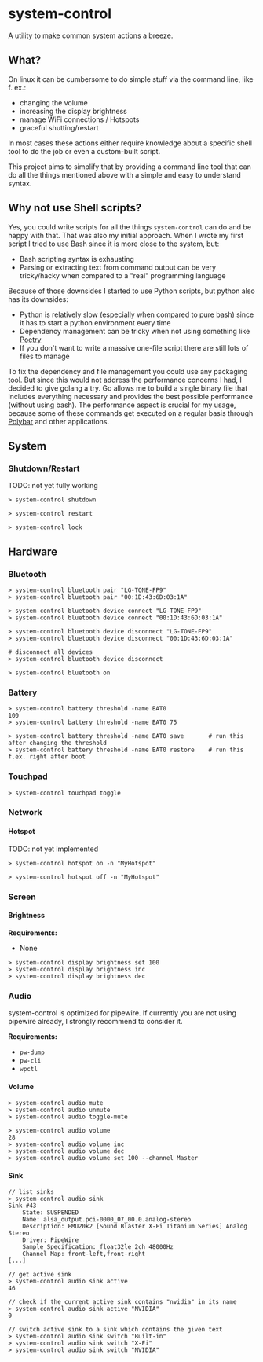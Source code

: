 # system-control

A utility to make common system actions a breeze.

## What?
On linux it can be cumbersome to do simple stuff via the command line, like f. ex.:
* changing the volume
* increasing the display brightness
* manage WiFi connections / Hotspots
* graceful shutting/restart

In most cases these actions either require knowledge about a specific shell tool to do the job or even a custom-built script.

This project aims to simplify that by providing a command line tool that can do all the things mentioned above with a
simple and easy to understand syntax.

## Why not use Shell scripts?

Yes, you could write scripts for all the things
`system-control` can do and be happy with that. That was also my initial approach. When I wrote my first script I tried
to use Bash since it is more close to the system, but:

* Bash scripting syntax is exhausting
* Parsing or extracting text from command output can be very tricky/hacky when compared to a "real" programming language

Because of those downsides I started to use Python scripts, but python also has its downsides:

* Python is relatively slow (especially when compared to pure bash) since it has to start a python environment every time
* Dependency management can be tricky when not using something like [Poetry](https://github.com/python-poetry/poetry)
* If you don't want to write a massive one-file script there are still lots of files to manage

To fix the dependency and file management you could use any packaging tool. But since this would
not address the performance concerns I had, I decided to give golang a try. Go allows me to build
a single binary file that includes everything necessary and provides the best possible performance
(without using bash). The performance aspect is crucial for my usage, because some of these commands
 get executed on a regular basis through [Polybar](https://github.com/polybar/polybar) and other 
 applications.

## System

### Shutdown/Restart

TODO: not yet fully working

```shell script
> system-control shutdown
```

```shell script
> system-control restart
```

```shell script
> system-control lock
```

## Hardware

### Bluetooth

```shell
> system-control bluetooth pair "LG-TONE-FP9"
> system-control bluetooth pair "00:1D:43:6D:03:1A"
```

```shell
> system-control bluetooth device connect "LG-TONE-FP9"
> system-control bluetooth device connect "00:1D:43:6D:03:1A"
```

```shell
> system-control bluetooth device disconnect "LG-TONE-FP9"
> system-control bluetooth device disconnect "00:1D:43:6D:03:1A"

# disconnect all devices
> system-control bluetooth device disconnect
```

```shell
> system-control bluetooth on
```

### Battery

```shell
> system-control battery threshold -name BAT0
100
> system-control battery threshold -name BAT0 75

> system-control battery threshold -name BAT0 save       # run this after changing the threshold
> system-control battery threshold -name BAT0 restore    # run this f.ex. right after boot
```

### Touchpad

```shell
> system-control touchpad toggle
```

### Network

#### Hotspot

TODO: not yet implemented

```shell script
> system-control hotspot on -n "MyHotspot"
```

```shell script
> system-control hotspot off -n "MyHotspot"
```

### Screen

#### Brightness

**Requirements:**

* None

```shell script
> system-control display brightness set 100
> system-control display brightness inc
> system-control display brightness dec
```

### Audio

system-control is optimized for pipewire. If currently you are not using pipewire already, I strongly recommend to
consider it.

**Requirements:**

* `pw-dump`
* `pw-cli`
* `wpctl`

#### Volume

```shell script
> system-control audio mute
> system-control audio unmute
> system-control audio toggle-mute
```

```shell script
> system-control audio volume
28
> system-control audio volume inc
> system-control audio volume dec
> system-control audio volume set 100 --channel Master
```

#### Sink

```shell script
// list sinks
> system-control audio sink
Sink #43
	State: SUSPENDED
	Name: alsa_output.pci-0000_07_00.0.analog-stereo
	Description: EMU20k2 [Sound Blaster X-Fi Titanium Series] Analog Stereo
	Driver: PipeWire
	Sample Specification: float32le 2ch 48000Hz
	Channel Map: front-left,front-right
[...]

// get active sink
> system-control audio sink active
46

// check if the current active sink contains "nvidia" in its name
> system-control audio sink active "NVIDIA"
0

// switch active sink to a sink which contains the given text
> system-control audio sink switch "Built-in"
> system-control audio sink switch "X-Fi"
> system-control audio sink switch "NVIDIA"
```